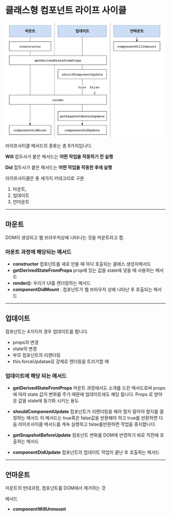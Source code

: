 # 클래스형 컴포넌트 라이프 사이클

![라이프사이클](./react_books/img/lifeCycle.png)

라이프사이클 메서드의 종류는 총 9가지입니다.

**Will** 접두사가 붙은 메서드는 **어떤 작업을 작동하기 전 실행** 

**Did** 접두사가 붙은 메서드는 **어떤 작업을 작동한 후에 실행**

라이프사이클은 총 세가지 카테고리로 구분

1. 마운트,
2. 업데이트
3. 언마운트

---
## 마운트

DOM이 생성되고 웹 브라우저상에 나타나는 것을 마운트라고 함.

### 마운트 과정에 해당되는 메서드

- **constructor** 컴포넌트를 새로 만들 때 마다 호출되는 클래스 생성자메서드
- **getDerivedStateFromProps**  prop에 있는 값을 state에 넣을 때 사용하는 메서드
- **render()**: 우리가 UI를 렌더링하는 메서드
- **componentDidMount** : 컴포넌트가 웹 브라우저 상에 나타난 후 호출되는 메서드

---
## 업데이트

컴포넌트는 4가지의 경우 업데이트를 합니다.

- props의 변경
- state의 변경
- 부모 컴포넌트의 리렌더링
- this.forceUpdatae로 강제로 렌더링을 트리거할 때

### 업데이트에 해당 되는 메서드

- **getDerivedStateFromProps** 마운트 과정에서도 소개를 드린 메서드로써 props에 따라 state 값이 변화를 주기 때문에  업데이트에도 해당 됩니다.
Props 로 받아 온 값을 state에 동기화 시키는 용도

- **shouldComponentUpdate** 컴포넌트가 리렌더링을 해야 할지 말아야 할지를 결정하는 메서드 이 메서드는 true혹은 false값을 반환해야 하고 true를 반환하면 다음 라이프사이클 메서드를 계속 실행하고 false를반환하면 작업을 중지합니다.
- **getSnapshotBeforeUpdate** 컴포넌트 변화를 DOM에 반영하기 바로 직전에 호출하는 메서드

- **componentDidUpdate** 컴포넌트의 업데이트 작업이 끝난 후 호출하는 메서드

---

## 언마운트

마운트의 반대과정, 컴포넌트를 DOM에서 제거하는 것

메서드

- **componentWillUnmount** 